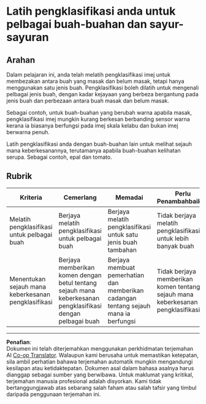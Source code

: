 <!--
CO_OP_TRANSLATOR_METADATA:
{
  "original_hash": "e74eb2fc7cc3b81916b52e957802f182",
  "translation_date": "2025-08-27T20:55:21+00:00",
  "source_file": "4-manufacturing/lessons/1-train-fruit-detector/assignment.md",
  "language_code": "ms"
}
-->
# Latih pengklasifikasi anda untuk pelbagai buah-buahan dan sayur-sayuran

## Arahan

Dalam pelajaran ini, anda telah melatih pengklasifikasi imej untuk membezakan antara buah yang masak dan belum masak, tetapi hanya menggunakan satu jenis buah. Pengklasifikasi boleh dilatih untuk mengenali pelbagai jenis buah, dengan kadar kejayaan yang berbeza bergantung pada jenis buah dan perbezaan antara buah masak dan belum masak.

Sebagai contoh, untuk buah-buahan yang berubah warna apabila masak, pengklasifikasi imej mungkin kurang berkesan berbanding sensor warna kerana ia biasanya berfungsi pada imej skala kelabu dan bukan imej berwarna penuh.

Latih pengklasifikasi anda dengan buah-buahan lain untuk melihat sejauh mana keberkesanannya, terutamanya apabila buah-buahan kelihatan serupa. Sebagai contoh, epal dan tomato.

## Rubrik

| Kriteria | Cemerlang | Memadai | Perlu Penambahbaikan |
| -------- | --------- | -------- | -------------------- |
| Melatih pengklasifikasi untuk pelbagai buah | Berjaya melatih pengklasifikasi untuk pelbagai buah | Berjaya melatih pengklasifikasi untuk satu jenis buah tambahan | Tidak berjaya melatih pengklasifikasi untuk lebih banyak buah |
| Menentukan sejauh mana keberkesanan pengklasifikasi | Berjaya memberikan komen dengan betul tentang sejauh mana keberkesanan pengklasifikasi dengan pelbagai buah | Berjaya membuat pemerhatian dan memberikan cadangan tentang sejauh mana ia berfungsi | Tidak berjaya memberikan komen tentang sejauh mana keberkesanan pengklasifikasi |

---

**Penafian**:  
Dokumen ini telah diterjemahkan menggunakan perkhidmatan terjemahan AI [Co-op Translator](https://github.com/Azure/co-op-translator). Walaupun kami berusaha untuk memastikan ketepatan, sila ambil perhatian bahawa terjemahan automatik mungkin mengandungi kesilapan atau ketidaktepatan. Dokumen asal dalam bahasa asalnya harus dianggap sebagai sumber yang berwibawa. Untuk maklumat yang kritikal, terjemahan manusia profesional adalah disyorkan. Kami tidak bertanggungjawab atas sebarang salah faham atau salah tafsir yang timbul daripada penggunaan terjemahan ini.
